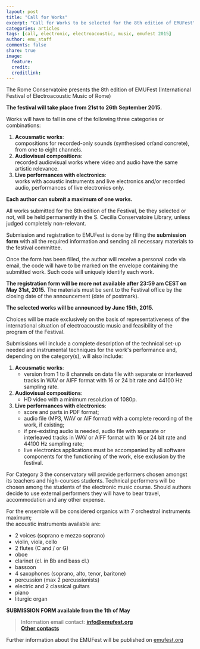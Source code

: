 ```yaml
---
layout: post
title: "Call for Works"
excerpt: "Call for Works to be selected for the 8th edition of EMUFest"
categories: articles
tags: [call, electronic, electroacoustic, music, emufest 2015]
author: emu_staff
comments: false
share: true
image:
  feature: 
  credit: 
  creditlink: 
---
```


The Rome Conservatoire presents the 8th edition of EMUFest (International Festival of Electroacoustic Music of Rome)

**The festival will take place from 21st to 26th September 2015.**

Works will have to fall in one of the following three categories or combinations:
 
 1. **Acousmatic works**:   
    compositions for recorded-only sounds (synthesised or/and concrete), from one to eight channels.
 2. **Audiovisual compositions**:   
    recorded audiovisual works where video and audio have the same artistic relevance.
 3. **Live performances with electronics**:   
    works with acoustic instruments and live electronics and/or recorded audio, performances of live electronics only. 
	
**Each author can submit a maximum of one works.**

All works submitted for the 8th edition of the Festival, be they selected or not, will be held permanently in the S. Cecilia Conservatoire Library, unless judged completely non-relevant.

Submission and registration to EMUFest is done by filling the **submission form** with all the required information and sending all necessary materials to the festival committee.

Once the form has been filled, the author will receive a personal code via email, the code will have to be marked on the envelope containing the submitted work. Such code will uniquely identify each work.

**The registration form will be more not available after 23:59 am CEST on May 31st, 2015.** The materials must be sent to the Festival office by the closing date of the announcement (date of postmark).

**The selected works will be announced by June 15th, 2015.**

Choices will be made exclusively on the basis of representativeness of the international situation of electroacoustic music and feasibility of the program of the Festival.
  
Submissions will include a complete description of the technical set-up needed and instrumental techniques for the work's performance and, depending on the category(s), will also include:

 1. **Acousmatic works**:   
    - version from 1 to 8 channels on data file with separate or interleaved tracks in WAV or AIFF format with 16 or 24 bit rate and 44100 Hz sampling rate.
 2. **Audiovisual compositions**:   
    - HD video with a minimum resolution of 1080p.
 3. **Live performances with electronics**:   
    - score and parts in PDF format;
    - audio file (MP3, WAV or AIF format) with a complete recording of the work, if existing;
    - if pre-existing audio is needed, audio file with separate or interleaved tracks in WAV or AIFF format with 16 or 24 bit rate and 44100 Hz sampling rate;
    - live electronics applications must be accompanied by all software components for the functioning of the work, else exclusion by the festival.    

For Category 3 the conservatory will provide performers chosen amongst its teachers and high-courses students. Technical performers will be chosen among the students of the electronic music course. Should authors decide to use external performers they will have to bear travel, accommodation and any other expense.    

For the ensemble will be considered organics with 7 orchestral instruments maximum;    
the acoustic instruments available are:

  - 2 voices (soprano e mezzo soprano)
  - violin, viola, cello
  - 2 flutes (C and / or G)
  - oboe
  - clarinet (cl. in Bb and bass cl.)
  - bassoon
  - 4 saxophones (soprano, alto, tenor, baritone)
  - percussion (max 2 percussionists)
  - electric and 2 classical guitars
  - piano
  - liturgic organ

**SUBMISSION FORM available from the 1th of May**

> Information email contact: <a href="mailto:info@emufest.org">**info@emufest.org**</a>   
> <a href="http://emufest.github.io/about/#contacts" target="_blank">**Other contacts**</a>

Further information about the EMUFest will be published on [emufest.org](http://www.emufest.org)

